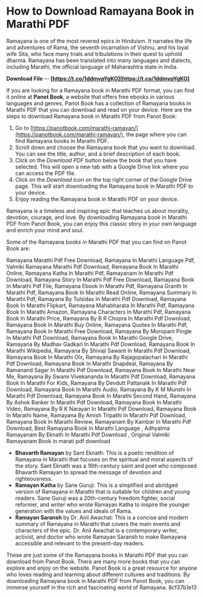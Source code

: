 
 
# How to Download Ramayana Book in Marathi PDF
 
Ramayana is one of the most revered epics in Hinduism. It narrates the life and adventures of Rama, the seventh incarnation of Vishnu, and his loyal wife Sita, who face many trials and tribulations in their quest to uphold dharma. Ramayana has been translated into many languages and dialects, including Marathi, the official language of Maharashtra state in India.
 
**Download File ··· [https://t.co/1ddmvpYgKO](https://t.co/1ddmvpYgKO)**


 
If you are looking for a Ramayana book in Marathi PDF format, you can find it online at **Panot Book**, a website that offers free ebooks in various languages and genres. Panot Book has a collection of Ramayana books in Marathi PDF that you can download and read on your device. Here are the steps to download Ramayana book in Marathi PDF from Panot Book:
 
1. Go to [https://panotbook.com/marathi-ramayan/](https://panotbook.com/marathi-ramayan/), the page where you can find Ramayana books in Marathi PDF.
2. Scroll down and choose the Ramayana book that you want to download. You can see the title, author, and a brief description of each book.
3. Click on the *Download PDF* button below the book that you have selected. This will open a new tab with a Google Drive link where you can access the PDF file.
4. Click on the *Download* icon on the top right corner of the Google Drive page. This will start downloading the Ramayana book in Marathi PDF to your device.
5. Enjoy reading the Ramayana book in Marathi PDF on your device.

Ramayana is a timeless and inspiring epic that teaches us about morality, devotion, courage, and love. By downloading Ramayana book in Marathi PDF from Panot Book, you can enjoy this classic story in your own language and enrich your mind and soul.

Some of the Ramayana books in Marathi PDF that you can find on Panot Book are:
 
Ramayana Marathi Pdf Free Download,  Ramayana In Marathi Language Pdf,  Valmiki Ramayana Marathi Pdf Download,  Ramayana Book In Marathi Online,  Ramayana Katha In Marathi Pdf,  Ramayanam In Marathi Pdf Download,  Ramayana Story In Marathi Pdf Free Download,  Ramayana Book In Marathi Pdf File,  Ramayana Ebook In Marathi Pdf,  Ramayana Granth In Marathi Pdf,  Ramayana Book In Marathi Read Online,  Ramayana Summary In Marathi Pdf,  Ramayana By Tulsidas In Marathi Pdf Download,  Ramayana Book In Marathi Flipkart,  Ramayana Mahabharata In Marathi Pdf,  Ramayana Book In Marathi Amazon,  Ramayana Characters In Marathi Pdf,  Ramayana Book In Marathi Price,  Ramayana By B R Chopra In Marathi Pdf Download,  Ramayana Book In Marathi Buy Online,  Ramayana Quotes In Marathi Pdf,  Ramayana Book In Marathi Free Download,  Ramayana By Moropant Pingle In Marathi Pdf Download,  Ramayana Book In Marathi Google Drive,  Ramayana By Madhav Gadkari In Marathi Pdf Download,  Ramayana Book In Marathi Wikipedia,  Ramayana By Shivaji Sawant In Marathi Pdf Download,  Ramayana Book In Marathi Olx,  Ramayana By Rajagopalachari In Marathi Pdf Download,  Ramayana Book In Marathi Snapdeal,  Ramayana By Ramanand Sagar In Marathi Pdf Download,  Ramayana Book In Marathi Near Me,  Ramayana By Swami Vivekananda In Marathi Pdf Download,  Ramayana Book In Marathi For Kids,  Ramayana By Devdutt Pattanaik In Marathi Pdf Download,  Ramayana Book In Marathi Audio,  Ramayana By K M Munshi In Marathi Pdf Download,  Ramayana Book In Marathi Second Hand,  Ramayana By Ashok Banker In Marathi Pdf Download,  Ramayana Book In Marathi Video,  Ramayana By R K Narayan In Marathi Pdf Download,  Ramayana Book In Marathi Name,  Ramayana By Amish Tripathi In Marathi Pdf Download,  Ramayana Book In Marathi Review,  Ramayanam By Kambar In Marathi Pdf Download,  Best Ramayana Book In Marathi Language ,  Adhyatma Ramayanam By Eknath In Marathi Pdf Download ,  Original Valmiki Ramayanam Book in marati pdf download

- **Bhavarth Ramayan** by Sant Eknath: This is a poetic rendition of Ramayana in Marathi that focuses on the spiritual and moral aspects of the story. Sant Eknath was a 16th-century saint and poet who composed Bhavarth Ramayan to spread the message of devotion and righteousness.
- **Ramayan Katha** by Sane Guruji: This is a simplified and abridged version of Ramayana in Marathi that is suitable for children and young readers. Sane Guruji was a 20th-century freedom fighter, social reformer, and writer who wrote Ramayan Katha to inspire the younger generation with the values and ideals of Rama.
- **Ramayan Saransh** by Dr. Anil Awachat: This is a concise and modern summary of Ramayana in Marathi that covers the main events and characters of the epic. Dr. Anil Awachat is a contemporary writer, activist, and doctor who wrote Ramayan Saransh to make Ramayana accessible and relevant to the present-day readers.

These are just some of the Ramayana books in Marathi PDF that you can download from Panot Book. There are many more books that you can explore and enjoy on the website. Panot Book is a great resource for anyone who loves reading and learning about different cultures and traditions. By downloading Ramayana book in Marathi PDF from Panot Book, you can immerse yourself in the rich and fascinating world of Ramayana.
 8cf37b1e13
 
